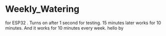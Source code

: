 # Weekly_Watering
for ESP32 .
Turns on after 1 second for testing.
15 minutes later works for 10 minutes.
And it works for 10 minutes every week.
hello
by
